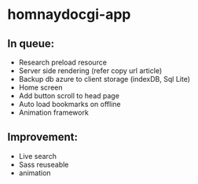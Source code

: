 # homnaydocgi-app

## In queue:

- Research preload resource
- Server side rendering (refer copy url article)
- Backup db azure to client storage (indexDB, Sql Lite)
- Home screen
- Add button scroll to head page
- Auto load bookmarks on offline
- Animation framework

## Improvement:

- Live search
- Sass reuseable
- animation
